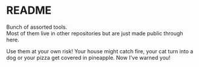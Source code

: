 # README

Bunch of assorted tools.  
Most of them live in other repositories but are just made public through here.  

Use them at your own risk! Your house might catch fire, your cat turn into a dog or your pizza get covered in pineapple. 
Now I've warned you! 
